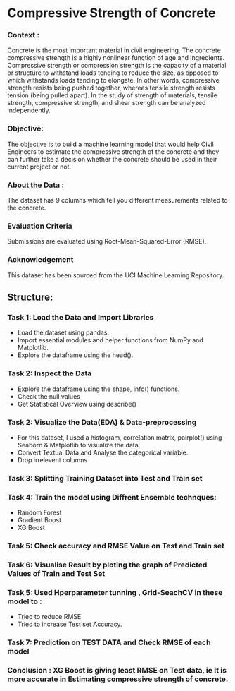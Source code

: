 # Compressive Strength of Concrete 


### Context :
Concrete is the most important material in civil engineering. The concrete compressive strength is a highly nonlinear function of age and ingredients. Compressive strength or compression strength is the capacity of a material or structure to withstand loads tending to reduce the size, as opposed to which withstands loads tending to elongate. In other words, compressive strength resists being pushed together, whereas tensile strength resists tension (being pulled apart). In the study of strength of materials, tensile strength, compressive strength, and shear strength can be analyzed independently.

### Objective:
The objective is to build a machine learning model that would help Civil Engineers to estimate the compressive strength of the concrete and they can further take a decision whether the concrete should be used in their current project or not.

### About the Data :
The dataset has 9 columns which tell you different measurements related to the concrete.

### Evaluation Criteria
Submissions are evaluated using Root-Mean-Squared-Error (RMSE).

### Acknowledgement
This dataset has been sourced from the UCI Machine Learning Repository.

## Structure: 

### Task 1: Load the Data and Import Libraries
* Load the dataset using pandas.
* Import essential modules and helper functions from NumPy and Matplotlib.
* Explore the dataframe using the head().

### Task 2: Inspect the Data
* Explore the dataframe using the shape, info() functions.
* Check the null values
* Get Statistical Overview using describe()

### Task 2:  Visualize the Data(EDA) & Data-preprocessing
* For this dataset, I used a histogram, correlation matrix, pairplot()  using Seaborn & Matplotlib to visualize the data
* Convert Textual Data and Analyse the categorical variable.
* Drop irrelevent columns

### Task 3: Splitting Training Dataset into Test and Train set 
### Task 4: Train the model using Diffrent Ensemble technques:
- Random Forest
- Gradient Boost
- XG Boost
### Task 5: Check accuracy and RMSE Value on Test and Train set
### Task 6: Visualise Result by ploting the graph of Predicted Values of Train and Test Set            
### Task 5: Used Hperparameter tunning , Grid-SeachCV in these model to :
- Tried to reduce RMSE 
- Tried to increase Test set Accuracy.                          
### Task 7: Prediction on TEST DATA and Check RMSE of each model
### Conclusion : XG Boost is giving least RMSE on Test data, ie It is more accurate in Estimating compressive strength of concrete.

